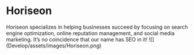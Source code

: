 # Horiseon
Horiseon specializes in helping businesses succeed by focusing on search engine optimization, online reputation management, and social media marketing. It’s no coincidence that our name has SEO in it!
![] (Develop/assets/images/Horiseon.png)
